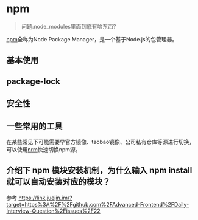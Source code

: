 npm 
===
> 问题:node_modules里面到底有啥东西?

[npm](https://www.npmjs.cn/)全称为Node Package Manager，是一个基于Node.js的包管理器。

## 基本使用


## package-lock

## 安全性

## 一些常用的工具
在某些常见下可能需要早官方镜像、taobao镜像、公司私有仓库等源进行切换，可以使用[nrm](https://www.npmjs.com/package/nrm)快速切换npm源。



## 介绍下 npm 模块安装机制，为什么输入 npm install 就可以自动安装对应的模块？

参考 https://link.juejin.im/?target=https%3A%2F%2Fgithub.com%2FAdvanced-Frontend%2FDaily-Interview-Question%2Fissues%2F22